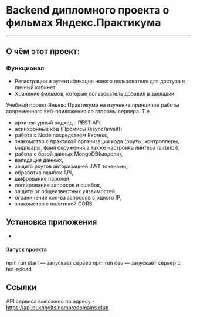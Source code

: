 # Backend дипломного проекта о фильмах Яндекс.Практикума
------
## О чём этот проект:
### Функционал
* Регистрации и аутентификация нового пользователя для доступа в личный кабинет
* Хранение фильмов, которые пользователь добавил в закладки

Учебный проект Яндекс Практикума на изучение принципов работы современного веб-приложения со стороны сервера. Т.е. 
* архитектурный подход - REST API,
* асинхронный код (Промисы (async/await))
* работа с Node посредством Express, 
* знакомство с практикой организации кода (роуты, контроллеры, мидлвары, файл окружения а также настройка линтера (airbnb)), 
* работа с базой данных MongoDB(модели), 
* валидация данных,  
* защита роутов авторизацией JWT токенами,
* обработка ошибок API,
* шифрование паролей,
* логгирование запросов и ошибок,
* защита от общеизвестных уязвимостей,
* ограничение кол-ва запросов с одного IP,
* знакомство с политикой CORS



## Установка приложения
* 

#### Запуск проекта
npm run start — запускает сервер
npm run dev — запускает сервер с hot-reload

## Ссылки
API сервиса выложено по адресу - https://api.bukhgolts.nomoredomains.club
